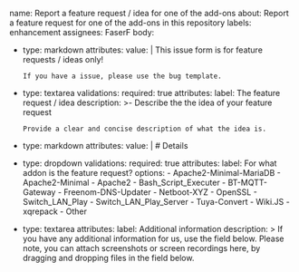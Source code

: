 name: Report a feature request / idea for one of the add-ons
about: Report a feature request for one of the add-ons in this repository
labels: enhancement
assignees: FaserF
body:
  - type: markdown
    attributes:
      value: |
        This issue form is for feature requests / ideas only!

        If you have a issue, please use the bug template.

  - type: textarea
    validations:
      required: true
    attributes:
      label: The feature request / idea
      description: >-
        Describe the the idea of your feature request

        Provide a clear and concise description of what the idea is.
  - type: markdown
    attributes:
      value: |
        # Details
  - type: dropdown
    validations:
      required: true
    attributes:
      label: For what addon is the feature request?
      options:
        - Apache2-Minimal-MariaDB
        - Apache2-Minimal
        - Apache2
        - Bash_Script_Executer
        - BT-MQTT-Gateway
        - Freenom-DNS-Updater
        - Netboot-XYZ
        - OpenSSL
        - Switch_LAN_Play
        - Switch_LAN_Play_Server
        - Tuya-Convert
        - Wiki.JS
        - xqrepack
        - Other
  - type: textarea
    attributes:
      label: Additional information
      description: >
        If you have any additional information for us, use the field below.
        Please note, you can attach screenshots or screen recordings here, by
        dragging and dropping files in the field below.